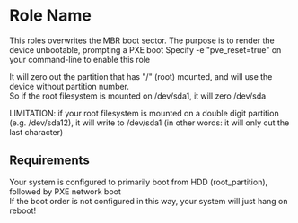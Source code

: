 Role Name
=========

This roles overwrites the MBR boot sector. The purpose is to render the device unbootable, prompting a
PXE boot
Specify -e "pve_reset=true" on your command-line to enable this role

It will zero out the partition that has "/" (root) mounted, and will use the device without partition number.  
So if the root filesystem is mounted on /dev/sda1, it will zero /dev/sda  

LIMITATION: if your root filesystem is mounted on a double digit partition (e.g. /dev/sda12), it will write to /dev/sda1 (in other words: it will only cut the last character)

Requirements
------------

Your system is configured to primarily boot from HDD (root_partition), followed by PXE network boot  
If the boot order is not configured in this way, your system will just hang on reboot!
